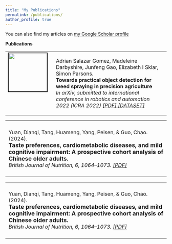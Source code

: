 ```yaml
---
title: "My Publications"
permalink: /publications/
author_profile: true
---
```


You can also find my articles on <a href="https://scholar.google.com/citations?user=xC3keU4AAAAJ&hl=en"> my Google Scholar profile </a> <br>

<strong>Publications</strong> <br>


<table >
<tbody>
<tr> <td style="width:120px; height=120px; vertical-align: top;"> <img style="float: left; margin-right: 10px " src="https://adrianxsalazar.github.io/images/5g_spraying-adrian-salazar-gomez-website.png" width="120px" height="120px" border="2px solid #bbb"> </td>
<td style= "height=120px; vertical-align: top;"> <p>
Adrian  Salazar  Gomez, Madeleine Darbyshire, Junfeng Gao, Elizabeth I Sklar, Simon Parsons. <br> <strong> Towards practical object detection for weed spraying in precision agriculture </strong> <br>
<i> In arXiv, submitted to international conference in robotics and automation 2022 (ICRA 2022) <a href="https://arxiv.org/pdf/2109.11048.pdf"> [PDF] </a> <a href=" https://github.com/LAR/lincolnbeet_dataset"> [DATASET] </a>  </i>  </p> </td>
</tr>
</tbody>
</table>

<table style="border-collapse: collapse; font-size: 16px;">
  <tbody>
    <tr>
      <td style="vertical-align: top; padding: 10px;">
        <p>
          Yuan, Dianqi, Tang, Huameng, Yang, Peisen, & Guo, Chao. (2024). <br>
          <strong style="font-size: 18px;">Taste preferences, cardiometabolic diseases, and mild cognitive impairment: A prospective cohort analysis of Chinese older adults.</strong> <br>
          <i>British Journal of Nutrition, 6, 1064–1073. <a href="https://www.cambridge.org/core/journals/british-journal-of-nutrition/article/abs/taste-preferences-cardiometabolic-diseases-and-mild-cognitive-impairment-a-prospective-cohort-analysis-of-older-chinese-adults/7D5973C862DD792A58D85695AC57FBA3"> [PDF] </a>
</i>  </p> </td>
</tr>
</tbody>
</table>

<table style="border: none; border-collapse: collapse; font-size: 16px;">
  <tbody>
    <tr>
      <td style="vertical-align: top; padding: 10px; border: none;">
        <p>
          Yuan, Dianqi, Tang, Huameng, Yang, Peisen, & Guo, Chao. (2024). <br>
          <strong style="font-size: 18px;">Taste preferences, cardiometabolic diseases, and mild cognitive impairment: A prospective cohort analysis of Chinese older adults.</strong> <br>
          <i>British Journal of Nutrition, 6, 1064–1073. <a href="https://www.cambridge.org/core/journals/british-journal-of-nutrition/article/abs/taste-preferences-cardiometabolic-diseases-and-mild-cognitive-impairment-a-prospective-cohort-analysis-of-older-chinese-adults/7D5973C862DD792A58D85695AC57FBA3"> [PDF] </a></i>
        </p>
      </td>
    </tr>
  </tbody>
</table>
